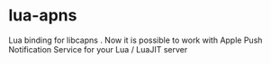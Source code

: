 # lua-apns
Lua binding for libcapns . Now it is possible to work with Apple Push Notification Service for your Lua / LuaJIT server
